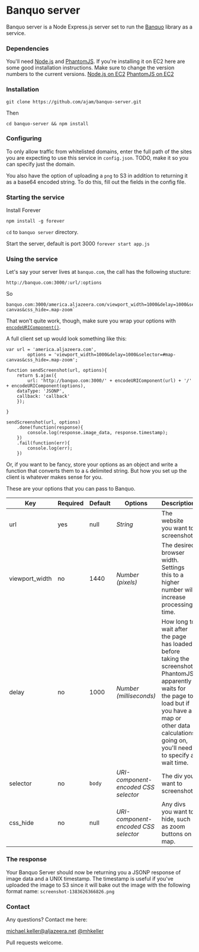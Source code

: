 # Banquo server

Banquo server is a Node Express.js server set to run the [Banquo](http://github.com/mhkeller/banquo) library as a service.

### Dependencies

You'll need [Node.js](http://nodejs.org/) and [PhantomJS](http://phantomjs.org/). If you're installing it on EC2 here are some good installation instructions. Make sure to change the version numbers to the current versions.
[Node.js on EC2](http://iconof.com/blog/how-to-install-setup-node-js-on-amazon-aws-ec2-complete-guide/)
[PhantomJS on EC2](http://phantomjs.org/build.html)

### Installation

`git clone https://github.com/ajam/banquo-server.git`

Then

`cd banquo-server && npm install`

### Configuring

To only allow traffic from whitelisted domains, enter the full path of the sites you are expecting to use this service in `config.json`. 
TODO, make it so you can specify just the domain.

You also have the option of uploading a `png` to S3 in addition to returning it as a base64 encoded string. To do this, fill out the fields in the config file.


### Starting the service

Install Forever
````
npm install -g forever
````

`cd` to `banquo server` directory.

Start the server, default is port 3000
`forever start app.js`


### Using the service

Let's say your server lives at `banquo.com`, the call has the following stucture:
````
http://banquo.com:3000/:url/:options
````

So

````
banquo.com:3000/america.aljazeera.com/viewport_width=1000&delay=1000&selector=#map-canvas&css_hide=.map-zoom`
````

That won't quite work, though, make sure you wrap your options with [`encodeURIComponent()`](https://developer.mozilla.org/en-US/docs/Web/JavaScript/Reference/Global_Objects/encodeURIComponent).

A full client set up would look something like this:

````
var url = 'america.aljazeera.com',
		options = 'viewport_width=1000&delay=1000&selector=#map-canvas&css_hide=.map-zoom';

function sendScreenshot(url, options){
	return $.ajax({
		url: 'http://banquo.com:3000/' + encodeURIComponent(url) + '/' + encodeURIComponent(options),
    dataType: 'JSONP',
    callback: 'callback'
	});

}

sendScreenshot(url, options)
	.done(function(response){
		console.log(response.image_data, response.timestamp);
	})
	.fail(function(err){
		console.log(err);
	})

````

Or, if you want to be fancy, store your options as an object and write a function that converts them to a `&` delimited string. But how you set up the client is whatever makes sense for you.

These are your options that you can pass to Banquo.

Key | Required | Default | Options | Description
--- | --- | --- | --- | ---
url |yes| null | *String* | The website you want to screenshot.
viewport_width |no| 1440 | *Number (pixels)* | The desired browser width. Settings this to a higher number will increase processing time.
delay |no| 1000 | *Number (milliseconds)* | How long to wait after the page has loaded before taking the screenshot. PhantomJS apparently waits for the page to load but if you have a map or other data calculations going on, you'll need to specify a wait time.
selector |no| `body` | *URI-component-encoded CSS selector* | The div you want to screenshot.
css_hide |no| null | *URI-component-encoded CSS selector* | Any divs you want to hide, such as zoom buttons on map.

### The response

Your Banquo Server should now be returning you a JSONP response of image data and a UNIX timestamp. The timestamp is useful if you've uploaded the image to S3 since it will bake out the image with the following format name: `screenshot-1383626366826.png`


### Contact

Any questions? Contact me here:

michael.keller@aljazeera.net
[@mhkeller](http://twitter.com/mhkeller)

Pull requests welcome.
